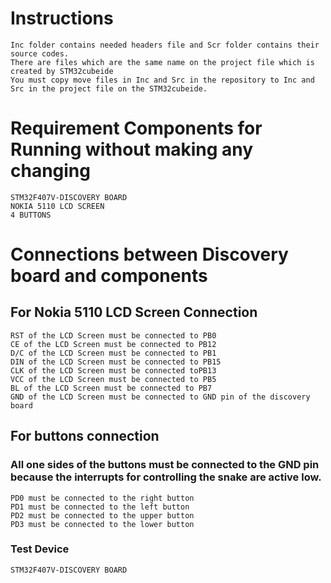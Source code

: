 # Instructions

```
Inc folder contains needed headers file and Scr folder contains their source codes. 
There are files which are the same name on the project file which is created by STM32cubeide
You must copy move files in Inc and Src in the repository to Inc and Src in the project file on the STM32cubeide.
```

# Requirement Components for Running without making any changing
```
STM32F407V-DISCOVERY BOARD
NOKIA 5110 LCD SCREEN
4 BUTTONS
```

# Connections between Discovery board and components
## For Nokia 5110 LCD Screen Connection
```
RST of the LCD Screen must be connected to PB0
CE of the LCD Screen must be connected to PB12
D/C of the LCD Screen must be connected to PB1
DIN of the LCD Screen must be connected to PB15
CLK of the LCD Screen must be connected toPB13
VCC of the LCD Screen must be connected to PB5
BL of the LCD Screen must be connected to PB7
GND of the LCD Screen must be connected to GND pin of the discovery board
```

## For buttons connection
### All one sides of the buttons must be connected to the GND pin because the interrupts for controlling the snake are active low.
```
PD0 must be connected to the right button
PD1 must be connected to the left button
PD2 must be connected to the upper button
PD3 must be connected to the lower button
```

### Test Device

```
STM32F407V-DISCOVERY BOARD 
```
